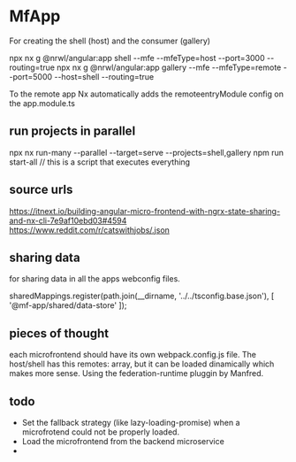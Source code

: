 # MfApp

For creating the shell (host) and the consumer (gallery)

npx nx g @nrwl/angular:app shell --mfe --mfeType=host --port=3000 --routing=true
npx nx g @nrwl/angular:app gallery --mfe --mfeType=remote --port=5000 --host=shell --routing=true

To the remote app Nx automatically adds the remoteentryModule config on the app.module.ts
## run projects in parallel

npx nx run-many --parallel --target=serve --projects=shell,gallery
npm run start-all  // this is a script that executes everything

## source urls 

https://itnext.io/building-angular-micro-frontend-with-ngrx-state-sharing-and-nx-cli-7e9af10ebd03#4594
https://www.reddit.com/r/catswithjobs/.json

## sharing data

for sharing data in all the apps webconfig files.

sharedMappings.register(path.join(__dirname, '../../tsconfig.base.json'), [
    '@mf-app/shared/data-store'
]);

## pieces of thought 

each microfrontend should have its own webpack.config.js file. The host/shell has this remotes: array, but it can be 
loaded dinamically which makes more sense. Using the federation-runtime pluggin by Manfred.

## todo 

* Set the fallback strategy (like lazy-loading-promise) when a microfrotend could not be properly loaded.
* Load the microfrontend from the backend microservice 
* 